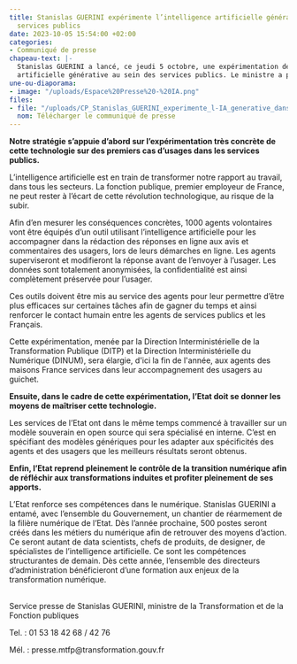 ```yaml
---
title: Stanislas GUERINI expérimente l’intelligence artificielle générative dans les
  services publics
date: 2023-10-05 15:54:00 +02:00
categories:
- Communiqué de presse
chapeau-text: |-
  Stanislas GUERINI a lancé, ce jeudi 5 octobre, une expérimentation de l’intelligence
  artificielle générative au sein des services publics. Le ministre a présenté sa stratégie pour anticiper et accompagner le déploiement de l’intelligence artificielle dans la fonction publique, dans la continuité de la stratégie nationale pour l’intelligence artificielle et du comité de l’intelligence artificielle générative installé par la Première ministre. Ce comité aura notamment vocation à éclairer notre politique sur l’usage de l’intelligence artificielle dans les services publics.
une-ou-diaporama:
- image: "/uploads/Espace%20Presse%20-%20IA.png"
files:
- file: "/uploads/CP_Stanislas_GUERINI_experimente_l-IA_generative_dans_les_services_publics.pdf"
  nom: Télécharger le communiqué de presse
---
```


**Notre stratégie s’appuie d’abord sur l’expérimentation très concrète de cette
technologie sur des premiers cas d’usages dans les services publics.**

L’intelligence artificielle est en train de transformer notre rapport au travail, dans tous les secteurs. La fonction publique, premier employeur de France, ne peut rester à l’écart de cette révolution technologique, au risque de la subir.

Afin d’en mesurer les conséquences concrètes, 1000 agents volontaires vont être équipés d’un outil utilisant l’intelligence artificielle pour les accompagner dans la rédaction des réponses en ligne aux avis et commentaires des usagers, lors de leurs démarches en ligne. Les agents superviseront et modifieront la réponse avant de l’envoyer à l’usager. Les données sont totalement anonymisées, la confidentialité est ainsi complètement préservée pour l’usager.

Ces outils doivent être mis au service des agents pour leur permettre d’être plus
efficaces sur certaines tâches afin de gagner du temps et ainsi renforcer le contact
humain entre les agents de services publics et les Français.

Cette expérimentation, menée par la Direction Interministérielle de la Transformation
Publique (DITP) et la Direction Interministérielle du Numérique (DINUM), sera élargie, d'ici la fin de l'année, aux agents des maisons France services dans leur accompagnement des usagers au guichet.

**Ensuite, dans le cadre de cette expérimentation, l’Etat doit se donner les moyens de maîtriser cette technologie.**

Les services de l’Etat ont dans le même temps commencé à travailler sur un modèle
souverain en open source qui sera spécialisé en interne. C’est en spécifiant des
modèles génériques pour les adapter aux spécificités des agents et des usagers que les meilleurs résultats seront obtenus.

**Enfin, l’Etat reprend pleinement le contrôle de la transition numérique afin de
réfléchir aux transformations induites et profiter pleinement de ses apports.**

L’Etat renforce ses compétences dans le numérique. Stanislas GUERINI a entamé, avec
l’ensemble du Gouvernement, un chantier de réarmement de la filière numérique de l’Etat. Dès l’année prochaine, 500 postes seront créés dans les métiers du numérique afin de retrouver des moyens d’action. Ce seront autant de data scientists, chefs de produits, de designer, de spécialistes de l’intelligence artificielle. Ce sont les compétences structurantes de demain. Dès cette année, l’ensemble des directeurs d’administration bénéficieront d’une formation aux enjeux de la transformation numérique.
<br>
<br>

<p>Service presse de Stanislas GUERINI, ministre de la Transformation et de la Fonction publiques</p>
<p>Tel. : 01 53 18 42 68 / 42 76</p>
<p>Mél. : presse.mtfp@transformation.gouv.fr</p>